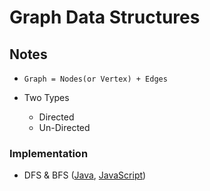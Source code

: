 # Graph Data Structures

## Notes

- `Graph = Nodes(or Vertex) + Edges`

- Two Types
  - Directed
  - Un-Directed

### Implementation

- DFS & BFS ([Java](Traversal.java), [JavaScript](traversal.js))